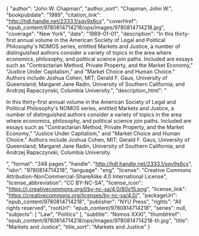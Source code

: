 {
  "author": "John W. Chapman",
  "author_sort": "Chapman, John W.",
  "bookpubdate": "1989",
  "citation_link": "http://hdl.handle.net/2333.1/sqv9s6cx",
  "coverHref": "epub_content/9780814714218/ops/images/9780814714218.jpg",
  "coverage": "New York",
  "date": "1989-01-01",
  "description": "In this thirty-first annual volume in the American Society of Legal and Political Philosophy's NOMOS series, entitled Markets and Justice, a number of distinguished authors consider a variety of topics in the area where economics, philosophy, and political science join paths.  Included are essays such as \"Contractarian Method, Private Property, and the Market Economy,\" \"Justice Under Capitalism,\" and \"Market Choice and Human Choice.\" Authors include Joshua Cohen, MIT; Gerald F. Gaus, University of Queensland; Margaret Jane Radin, University of Southern California; and Andrzej Rapaczynski, Columbia University.",
  "description_html": "<p>In this thirty-first annual volume in the American Society of Legal and Political Philosophy's NOMOS series, entitled Markets and Justice, a number of distinguished authors consider a variety of topics in the area where economics, philosophy, and political science join paths.  Included are essays such as \"Contractarian Method, Private Property, and the Market Economy,\" \"Justice Under Capitalism,\" and \"Market Choice and Human Choice.\" Authors include Joshua Cohen, MIT; Gerald F. Gaus, University of Queensland; Margaret Jane Radin, University of Southern California; and Andrzej Rapaczynski, Columbia University.</p>",
  "format": "348 pages",
  "handle": "http://hdl.handle.net/2333.1/sqv9s6cx",
  "isbn": "9780814714218",
  "language": "eng",
  "license": "Creative Commons Attribution-NonCommercial-ShareAlike 4.0 International License",
  "license_abbreviation": "CC BY-NC-SA",
  "license_icon": "https://i.creativecommons.org/l/by-nc-sa/4.0/80x15.png",
  "license_link": "https://creativecommons.org/licenses/by-nc-sa/4.0/",
  "packageUrl": "epub_content/9780814714218",
  "publisher": "NYU Press",
  "rights": "All rights reserved",
  "rootUrl": "epub_content/9780814714218",
  "series": null,
  "subjects": [
    "Law",
    "Politics"
  ],
  "subtitle": "Nomos XXXI",
  "thumbHref": "epub_content/9780814714218/ops/images/9780814714218-th.jpg",
  "title": "Markets and Justice",
  "title_sort": "Markets and Justice"
}
